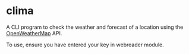 # clima
A CLI program to check the weather and forecast of a location using the [OpenWeatherMap](http://openweathermap.org/) API.

To use, ensure you have entered your key in webreader module.
